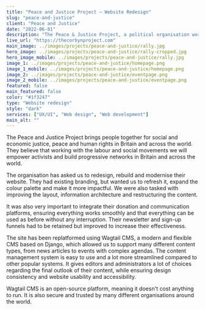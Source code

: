 ```yaml
---
title: "Peace and Justice Project – Website Redesign"
slug: "peace-and-justice"
client: "Peace and Justice"
date: "2022-06-01"
description: "The Peace & Justice Project, a political organisation working towards social and economic justice, has reached out to us to redesign, rebuild and modernise their website."
live_url: "https://thecorbynproject.com"
main_image: ../images/projects/peace-and-justice/rally.jpg
hero_image: ../images/projects/peace-and-justice/rally-cropped.jpg
hero_image_mobile: ../images/projects/peace-and-justice/rally.jpg
image_1: ../images/projects/peace-and-justice/homepage.png
image_1_mobile: ../images/projects/peace-and-justice/homepage.png
image_2: ../images/projects/peace-and-justice/eventpage.png
image_2_mobile: ../images/projects/peace-and-justice/eventpage.png
featured: false
main_featured: false
color: "#1f3247"
type: "Website redesign"
style: "dark"
services: ["UX/UI", "Web design", "Web development"]
main_alt: ""
---
```

The Peace and Justice Project brings people together for social and economic justice, peace and human rights in Britain and across the world. They believe that working with the labour and social movements we will empower activists and build progressive networks in Britain and across the world.

The organisation has asked us to redesign, rebuild and modernise their website. They had existing branding, but wanted us to refresh it, expand the colour palette and make it more impactful. We were also tasked with improving the layout, information architecture and restructuring the content.

It was also very important to integrate their donation and communication platforms, ensuring everything works smoothly and that everything can be used as before without any interruption. Their newsletter and sign-up funnels had to be retained but improved to increase their effectiveness.

The site has been replatformed using Wagtail CMS, a modern and flexible CMS based on Django, which allowed us to support many different content types, from news articles to events with complex agendas. The content management system is easy to use and a lot more streamlined compared to other popular systems. It gives editors and administrators a lot of choices regarding the final outlook of their content, while ensuring design consistency and website usability and accessibility.

Wagtail CMS is an open-source platform, meaning it doesn't cost anything to run. It is also secure and trusted by many different organisations around the world.
